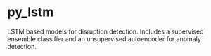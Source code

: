 # py_lstm
LSTM based models for disruption detection. Includes a supervised ensemble classifier and an unsupervised autoencoder for anomaly detection.
